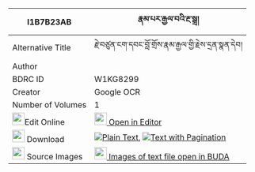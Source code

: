 |I1B7B23AB|རྣམ་པར་རྒྱལ་བའི་རྔ་སྒྲ། 
| --- | --- 
|Alternative Title |རྗེ་བཙུན་ངག་དབང་བློ་གྲོས་རྣམ་རྒྱལ་གྱི་རྗེས་དྲན་སྣན་དེབ།
|Author | 
|BDRC ID | W1KG8299
|Creator | Google OCR
|Number of Volumes| 1
|<img width="25" src="https://img.icons8.com/color/25/000000/edit-property.png">Edit Online| [<img width="25" src="https://avatars.githubusercontent.com/u/45091458?s=200&v=4"> Open in Editor](http://editor.openpecha.org/I1B7B23AB)
|<img width="25" src="https://img.icons8.com/fluent/48/000000/download-2.png"/>  Download | [![](https://img.icons8.com/color/20/000000/txt.png)Plain Text](https://github.com/Openpecha/I1B7B23AB/releases/download/v1/nampa_ra_gyalwa_i_ngadra_plain_I1B7B23AB.zip), [![](https://img.icons8.com/color/20/000000/txt.png)Text with Pagination](https://github.com/Openpecha/I1B7B23AB/releases/download/v1/nampa_ra_gyalwa_i_ngadra_pages_I1B7B23AB.zip)
|<img width="25" src="https://img.icons8.com/plasticine/100/000000/pictures-folder.png"/>  Source Images | [<img width="25" src="https://library.bdrc.io/icons/BUDA-small.svg"> Images of text file open in BUDA](https://library.bdrc.io/show/bdr:W1KG8299)